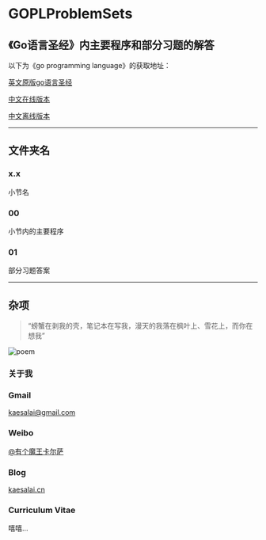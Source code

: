 # GOPLProblemSets
##  《Go语言圣经》内主要程序和部分习题的解答

以下为《go programming language》的获取地址：

[英文原版go语言圣经](http://www.gopl.io/)

[中文在线版本](http://shinley.com/)

[中文离线版本](http://github.com/golang-china/gopl-zh/archive/gh-pages.zip)

***

## 文件夹名

### x.x

小节名

### 00

小节内的主要程序

### 01

部分习题答案

***

## 杂项

>“螃蟹在剥我的壳，笔记本在写我，漫天的我落在枫叶上、雪花上，而你在想我”

![poem](https://cl.ly/3h1r332d0f3h/三行情诗.jpeg)

### 关于我

### Gmail

kaesalai@gmail.com

### Weibo

[@有个魔王卡尔萨](http://weibo.com/u/2193276152?refer_flag=1005055010_)

### Blog

[kaesalai.cn](http://www.kaesalai.cn)

### Curriculum Vitae

嘻嘻...
